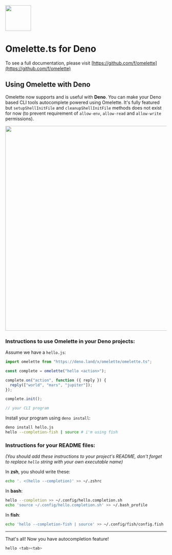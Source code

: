 <img src="https://rawgit.com/f/omelette/master/resources/logo.svg?v1" height="80">

# Omelette.ts for Deno

To see a full documentation, please visit [https://github.com/f/omelette](https://github.com/f/omelette)

## Using Omelette with Deno

Omelette now supports and is useful with **Deno**. You can make your Deno based CLI tools autocomplete powered using Omelette. It's fully featured but `setupShellInitFile` and `cleanupShellInitFile` methods does not exist for now (to prevent requirement of `allow-env`, `allow-read` and `allow-write` permissions).

<img src="https://raw.github.com/f/omelette/master/resources/omelette-new.gif?v1" width="640">

### Instructions to use Omelette in your Deno projects:

Assume we have a `hello.js`:

```typescript
import omelette from "https://deno.land/x/omelette/omelette.ts";

const complete = omelette("hello <action>");

complete.on("action", function ({ reply }) {
  reply(["world", "mars", "jupiter"]);
});

complete.init();

// your CLI program
```

Install your program using `deno install`:

```bash
deno install hello.js
hello --completion-fish | source # i'm using fish
```

### Instructions for your README files:

*(You should add these instructions to your project's README, don't forget to replace `hello` string with your own executable name)*

In **zsh**, you should write these:

```bash
echo '. <(hello --completion)' >> ~/.zshrc
```

In **bash**:

```bash
hello --completion >> ~/.config/hello.completion.sh
echo 'source ~/.config/hello.completion.sh' >> ~/.bash_profile
```

In **fish**:

```bash
echo 'hello --completion-fish | source' >> ~/.config/fish/config.fish
```

---

That's all! Now you have autocompletion feature!

```bash
hello <tab><tab>
```
